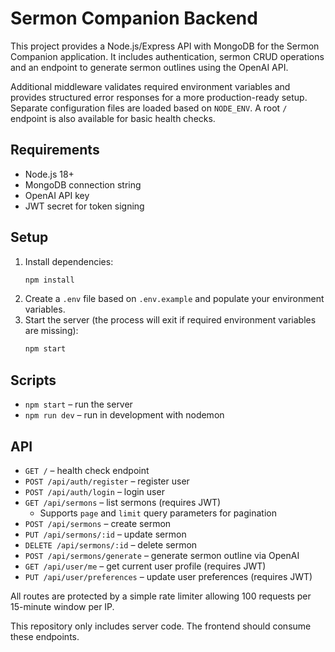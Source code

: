 # Sermon Companion Backend

This project provides a Node.js/Express API with MongoDB for the Sermon Companion application. It includes authentication, sermon CRUD operations and an endpoint to generate sermon outlines using the OpenAI API.

Additional middleware validates required environment variables and provides structured error responses for a more production-ready setup. Separate configuration files are loaded based on `NODE_ENV`. A root `/` endpoint is also available for basic health checks.

## Requirements
- Node.js 18+
- MongoDB connection string
- OpenAI API key
- JWT secret for token signing

## Setup
1. Install dependencies:
   ```bash
   npm install
   ```
2. Create a `.env` file based on `.env.example` and populate your environment variables.
3. Start the server (the process will exit if required environment variables are missing):
   ```bash
   npm start
   ```

## Scripts
- `npm start` – run the server
- `npm run dev` – run in development with nodemon

## API
- `GET /` – health check endpoint
- `POST /api/auth/register` – register user
- `POST /api/auth/login` – login user
- `GET /api/sermons` – list sermons (requires JWT)
  - Supports `page` and `limit` query parameters for pagination
- `POST /api/sermons` – create sermon
- `PUT /api/sermons/:id` – update sermon
- `DELETE /api/sermons/:id` – delete sermon
- `POST /api/sermons/generate` – generate sermon outline via OpenAI
- `GET /api/user/me` – get current user profile (requires JWT)
- `PUT /api/user/preferences` – update user preferences (requires JWT)

All routes are protected by a simple rate limiter allowing 100 requests per 15-minute window per IP.

This repository only includes server code. The frontend should consume these endpoints.
